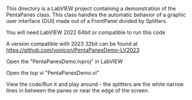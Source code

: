 This directory is a LabVIEW project containing a demonstration of the PentaPanes class. This class handles the automatic behavior of a graphic user interface (GUI) made out of a FrontPanel divided by Splitters.

You will need LabVIEW 2022 64bit or compatible to run this code

A version compatible with 2023 32bit can be found at https://github.com/yonicon/PentaPanesDemo-LV2023

Open the "PentaPanesDemo.lvproj" in LabVIEW

Open the top vi "PentaPanesDemo.vi"

View the code/Run it and play around - the splitters are the white narrow lines in between the panes or near the edge of the screen.
